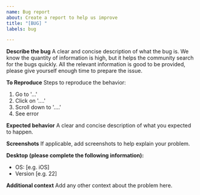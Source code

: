 ```yaml
---
name: Bug report
about: Create a report to help us improve
title: "[BUG] "
labels: bug

---
```


**Describe the bug**
A clear and concise description of what the bug is. We know the quantity of information is high, but it helps the community search for the bugs quickly. All the relevant information is good to be provided, please give yourself enough time to prepare the issue.

**To Reproduce**
Steps to reproduce the behavior:
1. Go to '...'
2. Click on '....'
3. Scroll down to '....'
4. See error

**Expected behavior**
A clear and concise description of what you expected to happen.

**Screenshots**
If applicable, add screenshots to help explain your problem.

**Desktop (please complete the following information):**
 - OS: [e.g. iOS]
 - Version [e.g. 22]

**Additional context**
Add any other context about the problem here.
